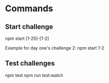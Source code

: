 # Commands

## Start challenge

npm start [1-25]-[1-2]

Example for day one's challenge 2: npm start 1-2

## Test challenges
npm test
npm run test:watch
